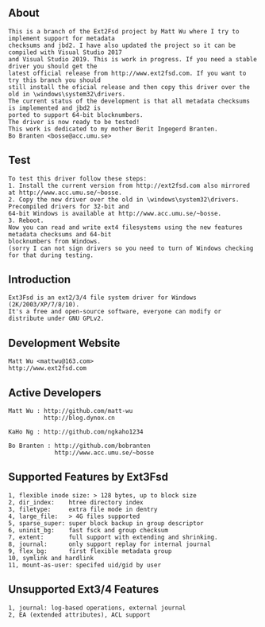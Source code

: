 
About
-----

    This is a branch of the Ext2Fsd project by Matt Wu where I try to implement support for metadata
    checksums and jbd2. I have also updated the project so it can be compiled with Visual Studio 2017
    and Visual Studio 2019. This is work in progress. If you need a stable driver you should get the
    latest official release from http://www.ext2fsd.com. If you want to try this branch you should
    still install the oficial release and then copy this driver over the old in \windows\system32\drivers.
    The current status of the development is that all metadata checksums is implemented and jbd2 is
    ported to support 64-bit blocknumbers.
    The driver is now ready to be tested!
    This work is dedicated to my mother Berit Ingegerd Branten.
    Bo Branten <bosse@acc.umu.se>


Test
----

    To test this driver follow these steps:
    1. Install the current version from http://ext2fsd.com also mirrored at http://www.acc.umu.se/~bosse.
    2. Copy the new driver over the old in \windows\system32\drivers. Precompiled drivers for 32-bit and
    64-bit Windows is available at http://www.acc.umu.se/~bosse.
    3. Reboot.
    Now you can read and write ext4 filesystems using the new features metadata checksums and 64-bit
    blocknumbers from Windows.
    (sorry I can not sign drivers so you need to turn of Windows checking for that during testing.


Introduction
------------

    Ext3Fsd is an ext2/3/4 file system driver for Windows (2K/2003/XP/7/8/10).
    It's a free and open-source software, everyone can modify or distribute under GNU GPLv2.

    
Development Website
-------------------

    Matt Wu <mattwu@163.com>
    http://www.ext2fsd.com


Active Developers
-----------------

    Matt Wu : http://github.com/matt-wu
              http://blog.dynox.cn

    KaHo Ng : http://github.com/ngkaho1234

    Bo Branten : http://github.com/bobranten
                 http://www.acc.umu.se/~bosse


Supported Features by Ext3Fsd
-----------------------------

    1, flexible inode size: > 128 bytes, up to block size
    2, dir_index:    htree directory index
    3, filetype:     extra file mode in dentry
    4, large_file:   > 4G files supported
    5, sparse_super: super block backup in group descriptor
    6, uninit_bg:    fast fsck and group checksum
    7, extent:       full support with extending and shrinking.
    8, journal:      only support replay for internal journal
    9, flex_bg:      first flexible metadata group
    10, symlink and hardlink
    11, mount-as-user: specifed uid/gid by user


Unsupported Ext3/4 Features
---------------------------

    1, journal: log-based operations, external journal
    2, EA (extended attributes), ACL support

